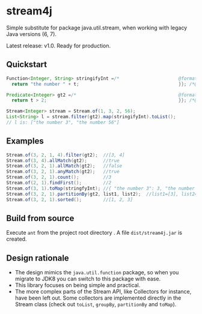 # stream4j
Simple substitute for package java.util.stream, when working with legacy Java versions (6, 7).

Latest release: v1.0. Ready for production.

## Quickstart
```java
Function<Integer, String> stringifyInt =/*						@formatter:off*/ new Function<Integer, String>() { @Override public String apply(Integer t)  {
  return "the number " + t; 									}}; /*@formatter:on*/

Predicate<Integer> gt2 =/* 										@formatter:off*/ new Predicate<Integer>() { @Override public boolean test(Integer t){
  return t > 2; 												}}; /*@formatter:on*/

Stream<Integer> stream = Stream.of(1, 3, 2, 56);
List<String> l = stream.filter(gt2).map(stringifyInt).toList();
// l is: ["the number 3", "the number 56"]
```

## Examples
```java
Stream.of(3, 2, 1, 4).filter(gt2);  //[3, 4]
Stream.of(3, 4).allMatch(gt2);      //true
Stream.of(3, 2, 1).allMatch(gt2);   //false
Stream.of(3, 2, 1).anyMatch(gt2);   //true
Stream.of(3, 2, 1).count();         //3
Stream.of(2, 1).findFirst();        //2
Stream.of(3, 1).toMap(stringfyInt); //{ "the number 3": 3, "the number 1": 1 }
Stream.of(3, 2, 1).partitionBy(gt2, list1, list2);  //list1=[3], list2=[2, 1]
Stream.of(3, 2, 1).sorted();        //[1, 2, 3]
```

## Build from source
Execute ```ant``` from the project root directory . A file ```dist/stream4j.jar``` is  created. 

## Design rationale
* The design mimics the ```java.util.function``` package, so when you migrate to JDK8 you can switch to this package with ease.
* This library focuses on being simple and practical.
* The more complex parts of the Stream API, like Collectors for instance, have been left out. Some collectors are implemented directly in the Stream class (check out ```toList```, ```groupBy```, ```partitionBy``` and ```toMap```).

